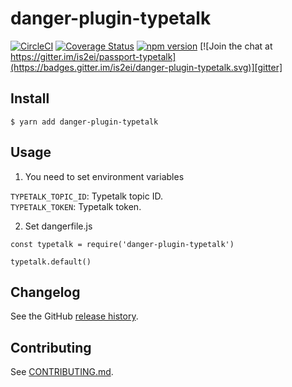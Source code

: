 danger-plugin-typetalk
======================

[![CircleCI](https://circleci.com/gh/is2ei/danger-plugin-typetalk.svg?style=svg)][circleci]
[![Coverage Status](https://coveralls.io/repos/github/is2ei/danger-plugin-typetalk/badge.svg?branch=master)][coveralls]
[![npm version](https://badge.fury.io/js/danger-plugin-typetalk.svg)][npm]
[![Join the chat at https://gitter.im/is2ei/passport-typetalk](https://badges.gitter.im/is2ei/danger-plugin-typetalk.svg)][gitter]

[circleci]: https://circleci.com/gh/is2ei/danger-plugin-typetalk
[coveralls]: https://coveralls.io/github/is2ei/danger-plugin-typetalk?branch=master
[npm]: https://badge.fury.io/js/danger-plugin-typetalk
[gitter]: https://gitter.im/is2ei/danger-plugin-typetalk

## Install

```
$ yarn add danger-plugin-typetalk
```

## Usage

1) You need to set environment variables

`TYPETALK_TOPIC_ID`: Typetalk topic ID.  
`TYPETALK_TOKEN`: Typetalk token.  

2) Set dangerfile.js

```
const typetalk = require('danger-plugin-typetalk')

typetalk.default()
```

## Changelog

See the GitHub [release history](https://github.com/is2ei/danger-plugin-typetalk/releases).

## Contributing

See [CONTRIBUTING.md](CONTRIBUTING.md).
